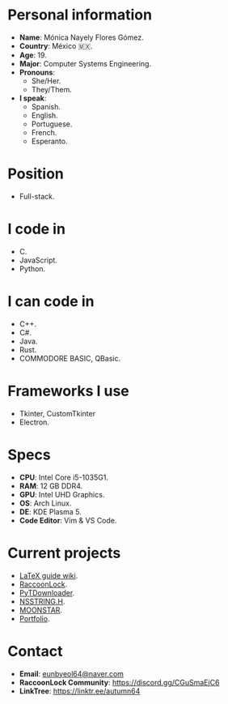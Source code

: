 # Personal information
* **Name**: Mónica Nayely Flores Gómez.
* **Country**: México 🇲🇽.
* **Age**: 19.
* **Major**: Computer Systems Engineering.
* **Pronouns**:
  * She/Her.
  * They/Them.
* **I speak**:
  * Spanish.
  * English.
  * Portuguese.
  * French.
  * Esperanto.
# Position
* Full-stack.
# I code in
  * C.
  * JavaScript.
  * Python.
# I can code in
  * C++.
  * C#.
  * Java.
  * Rust.
  * COMMODORE BASIC, QBasic.
# Frameworks I use
  * Tkinter, CustomTkinter
  * Electron.
# Specs
  * **CPU**: Intel Core i5-1035G1.
  * **RAM**: 12 GB DDR4.
  * **GPU**: Intel UHD Graphics.
  * **OS**: Arch Linux.
  * **DE**: KDE Plasma 5.
  * **Code Editor**: Vim & VS Code.
# Current projects
  * [LaTeX guide wiki](https://codeberg.org/Autumn64/latexguide).
  * [RaccoonLock](https://codeberg.org/Autumn64/RaccoonLock).
  * [PyTDownloader](https://codeberg.org/Autumn64/PyTDownloader).
  * [NSSTRING.H](https://codeberg.org/Autumn64/nsstring.h).
  * [MOONSTAR](https://codeberg.org/Autumn64/moonstar).
  * [Portfolio](https://codeberg.org/Autumn64/portfolio).
# Contact
  * **Email**: eunbyeol64@naver.com
  * **RaccoonLock Community**: https://discord.gg/CGuSmaEjC6
  * **LinkTree**: https://linktr.ee/autumn64
